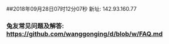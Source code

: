 ##2018年09月28日07时12分07秒 新址: 142.93.160.77
### 兔友常见问题及解答: https://github.com/wanggonging/d/blob/w/FAQ.md
